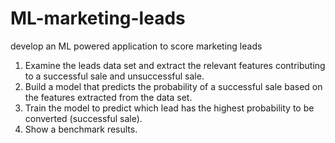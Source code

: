 # ML-marketing-leads
develop an ML powered application to score marketing leads

1. Examine the leads data set and extract the relevant features contributing to a successful sale and unsuccessful sale.
2. Build a model that predicts the probability of a successful sale based on the features extracted from the data set.
3. Train the model to predict which lead has the highest probability to be converted (successful sale).
4. Show a benchmark results.
